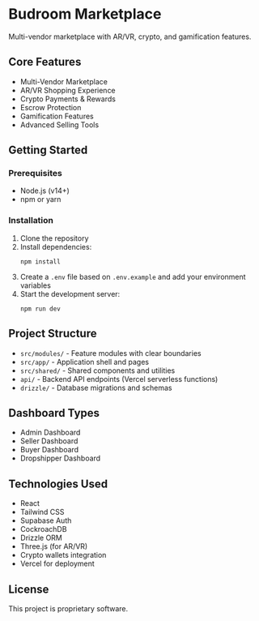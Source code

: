 # Budroom Marketplace

Multi-vendor marketplace with AR/VR, crypto, and gamification features.

## Core Features

- Multi-Vendor Marketplace
- AR/VR Shopping Experience
- Crypto Payments & Rewards
- Escrow Protection
- Gamification Features
- Advanced Selling Tools

## Getting Started

### Prerequisites

- Node.js (v14+)
- npm or yarn

### Installation

1. Clone the repository
2. Install dependencies:
   ```
   npm install
   ```
3. Create a `.env` file based on `.env.example` and add your environment variables
4. Start the development server:
   ```
   npm run dev
   ```

## Project Structure

- `src/modules/` - Feature modules with clear boundaries
- `src/app/` - Application shell and pages
- `src/shared/` - Shared components and utilities
- `api/` - Backend API endpoints (Vercel serverless functions)
- `drizzle/` - Database migrations and schemas

## Dashboard Types

- Admin Dashboard
- Seller Dashboard
- Buyer Dashboard
- Dropshipper Dashboard

## Technologies Used

- React
- Tailwind CSS
- Supabase Auth
- CockroachDB
- Drizzle ORM
- Three.js (for AR/VR)
- Crypto wallets integration
- Vercel for deployment

## License

This project is proprietary software.
